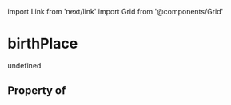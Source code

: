 import Link from 'next/link'
import Grid from '@components/Grid'

# birthPlace

undefined

## Property of



